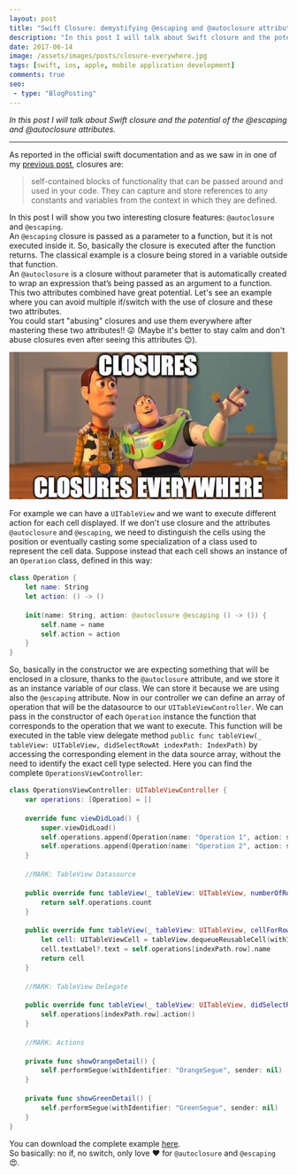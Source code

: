 ```yaml
---
layout: post
title: "Swift Closure: demystifying @escaping and @autoclosure attributes"
description: "In this post I will talk about Swift closure and the potential of the @escaping and @autoclosure attributes"
date: 2017-06-14
image: /assets/images/posts/closure-everywhere.jpg
tags: [swift, ios, apple, mobile application development]
comments: true
seo:
 - type: "BlogPosting"
---
```


*In this post I will talk about Swift closure and the potential of the @escaping and @autoclosure attributes.*

---

As reported in the official swift documentation and as we saw in in one of my [previous post](/2017/06/02/swift-closure-syntax.html "previous post closures"), closures are: 

> self-contained blocks of functionality that can be passed around and used in your code. They can capture and store references to any constants and variables from the context in which they are defined.

In this post I will show you two interesting closure features: `@autoclosure` and `@escaping`.  
An `@escaping` closure is passed as a parameter to a function, but it is not executed inside it. So, basically the closure is executed after the function returns. The classical example is a closure being stored in a variable outside that function.  
An `@autoclosure` is a closure without parameter that is automatically created to wrap an expression that’s being passed as an argument to a function.
This two attributes combined have great potential. Let's see an example where you can avoid multiple if/switch with the use of closure and these two attributes.  
You could start "abusing" closures and use them everywhere after mastering these two attributes!! :stuck_out_tongue_winking_eye: (Maybe it's better to stay calm and don't abuse closures even after seeing this attributes :relieved:).

![Swift closure everywhere](/assets/images/posts/closure-everywhere.jpg "Swift closure everywhere")

For example we can have a `UITableView` and we want to execute different action for each cell displayed.
If we don't use closure and the attributes `@autoclosure` and `@escaping`, we need to distinguish the cells using the position or eventually casting some specialization of a class used to represent the cell data.
Suppose instead that each cell shows an instance of an `Operation` class, defined in this way:

```swift
class Operation {
    let name: String
    let action: () -> ()
    
    init(name: String, action: @autoclosure @escaping () -> ()) {
        self.name = name
        self.action = action
    }
}
```

So, basically in the constructor we are expecting something that will be enclosed in a closure, thanks to the `@autoclosure` attribute, 
and we store it as an instance variable of our class. We can store it because we are using also the `@escaping` attribute. 
Now in our controller we can define an array of operation that will be the datasource to our `UITableViewController`. 
We can pass in the constructor of each `Operation` instance the function that corresponds to the operation that we want to execute. 
This function will be executed in the table view delegate method `public func tableView(_ tableView: UITableView, didSelectRowAt indexPath: IndexPath)` by accessing the corresponding element in the data source array, without the need to identify the exact cell type selected.
Here you can find the complete `OperationsViewController`:  

```swift
class OperationsViewController: UITableViewController {
    var operations: [Operation] = []
    
    override func viewDidLoad() {
        super.viewDidLoad()
        self.operations.append(Operation(name: "Operation 1", action: self.showOrangeDetail()))
        self.operations.append(Operation(name: "Operation 2", action: self.showGreenDetail()))
    }
    
    //MARK: TableView Datasource
    
    public override func tableView(_ tableView: UITableView, numberOfRowsInSection section: Int) -> Int {
        return self.operations.count
    }
    
    public override func tableView(_ tableView: UITableView, cellForRowAt indexPath: IndexPath) -> UITableViewCell {
        let cell: UITableViewCell = tableView.dequeueReusableCell(withIdentifier: "OperationCell")!
        cell.textLabel?.text = self.operations[indexPath.row].name
        return cell
    }
    
    //MARK: TableView Delegate
    
    public override func tableView(_ tableView: UITableView, didSelectRowAt indexPath: IndexPath) {
        self.operations[indexPath.row].action()
    }
    
    //MARK: Actions
    
    private func showOrangeDetail() {
        self.performSegue(withIdentifier: "OrangeSegue", sender: nil)
    }
    
    private func showGreenDetail() {
        self.performSegue(withIdentifier: "GreenSegue", sender: nil)
    }
}
```

You can download the complete example [here](https://github.com/chicio/Autoclosure-and-Escaping "autoclosure example link").  
So basically: no if, no switch, only love :heart: for `@autoclosure` and `@escaping` :heart_eyes:.

